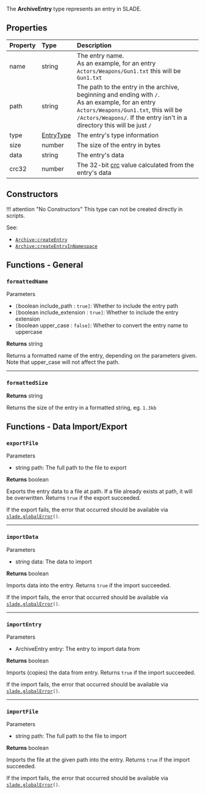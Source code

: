 The **ArchiveEntry** type represents an entry in SLADE.

## Properties

| Property | Type | Description |
|:---------|:-----|:------------|
<prop>name</prop> | <type>string</type> | The entry name.<br/>As an example, for an entry `Actors/Weapons/Gun1.txt` this will be `Gun1.txt`
<prop>path</prop> | <type>string</type> | The path to the entry in the archive, beginning and ending with `/`.<br/>As an example, for an entry `Actors/Weapons/Gun1.txt`, this will be `/Actors/Weapons/`. If the entry isn't in a directory this will be just `/`
<prop>type</prop> | <type>[EntryType](EntryType.md)</type> | The entry's type information
<prop>size</prop> | <type>number</type> | The size of the entry in bytes
<prop>data</prop> | <type>string</type> | The entry's data
<prop>crc32</prop> | <type>number</type> | The 32-bit [crc](https://en.wikipedia.org/wiki/Cyclic_redundancy_check) value calculated from the entry's data

## Constructors

!!! attention "No Constructors"
    This type can not be created directly in scripts.

<listhead>See:</listhead>

* <code>[Archive:createEntry](Archive.md#createentry)</code>
* <code>[Archive:createEntryInNamespace](Archive.md#createentryinnamespace)</code>

## Functions - General

### `formattedName`

<listhead>Parameters</listhead>

* `[`<type>boolean</type> <arg>include_path</arg> : `true]`: Whether to include the entry path
* `[`<type>boolean</type> <arg>include_extension</arg> : `true]`: Whether to include the entry extension
* `[`<type>boolean</type> <arg>upper_case</arg> : `false]`: Whether to convert the entry name to uppercase

**Returns** <type>string</type>

Returns a formatted name of the entry, depending on the parameters given. Note that <arg>upper_case</arg> will not affect the path.

---
### `formattedSize`

**Returns** <type>string</type>

Returns the size of the entry in a formatted string, eg. `1.3kb`

## Functions - Data Import/Export

### `exportFile`

<listhead>Parameters</listhead>

* <type>string</type> <arg>path</arg>: The full path to the file to export

**Returns** <type>boolean</type>

Exports the entry data to a file at <arg>path</arg>. If a file already exists at <arg>path</arg>, it will be overwritten. Returns `true` if the export succeeded.

If the export fails, the error that occurred should be available via <code>[slade.globalError](../Namespaces/App.md#globalerror)()</code>.

---
### `importData`

<listhead>Parameters</listhead>

* <type>string</type> <arg>data</arg>: The data to import

**Returns** <type>boolean</type>

Imports <arg>data</arg> into the entry. Returns `true` if the import succeeded.

If the import fails, the error that occurred should be available via <code>[slade.globalError](../Namespaces/App.md#globalerror)()</code>.

---
### `importEntry`

<listhead>Parameters</listhead>

* <type>ArchiveEntry</type> <arg>entry</arg>: The entry to import data from

**Returns** <type>boolean</type>

Imports (copies) the data from <arg>entry</arg>. Returns `true` if the import succeeded.

If the import fails, the error that occurred should be available via <code>[slade.globalError](../Namespaces/App.md#globalerror)()</code>.

---
### `importFile`

<listhead>Parameters</listhead>

* <type>string</type> <arg>path</arg>: The full path to the file to import

**Returns** <type>boolean</type>

Imports the file at the given <arg>path</arg> into the entry. Returns `true` if the import succeeded.

If the import fails, the error that occurred should be available via <code>[slade.globalError](../Namespaces/App.md#globalerror)()</code>.
